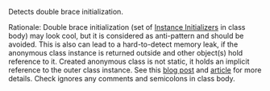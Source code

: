 Detects double brace initialization.

Rationale: Double brace initialization (set of [Instance
Initializers](https://docs.oracle.com/javase/specs/jls/se12/html/jls-8.html#jls-8.6)
in class body) may look cool, but it is considered as anti-pattern and
should be avoided. This is also can lead to a hard-to-detect memory
leak, if the anonymous class instance is returned outside and other
object(s) hold reference to it. Created anonymous class is not static,
it holds an implicit reference to the outer class instance. See this
[blog
post](https://blog.jooq.org/2014/12/08/dont-be-clever-the-double-curly-braces-anti-pattern/)
and [article](https://www.baeldung.com/java-double-brace-initialization)
for more details. Check ignores any comments and semicolons in class
body.
